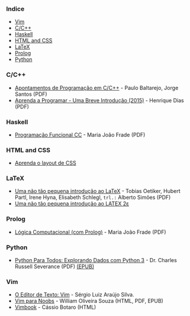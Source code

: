 ### Indice

* [Vim](#vim)
* [C/C++](#cc)
* [Haskell](#haskell)
* [HTML and CSS](#html-and-css)
* [LaTeX](#latex)
* [Prolog](#prolog)
* [Python](#python)


### C/C++

* [Apontamentos de Programação em C/C++](http://www.dei.isep.ipp.pt/~pbsousa/aulas/ano_0/2006_07/c/Sebenta-cpp-03-2006.pdf) - Paulo Baltarejo, Jorge Santos (PDF)
* [Aprenda a Programar - Uma Breve Introdução (2015)](https://henriquedias.com/downloads/aprenda_a_programar.pdf) - Henrique Dias (PDF)


### Haskell

* [Programação Funcional CC](http://www4.di.uminho.pt/~mjf/pub/PF-Haskell.pdf) - Maria João Frade (PDF)


### HTML and CSS

* [Aprenda o layout de CSS](http://pt-pt.learnlayout.com)


### LaTeX

* [Uma não tão pequena introdução ao LaTeX](http://alfarrabio.di.uminho.pt/~albie/lshort/pt-lshort.pdf) - Tobias Oetiker, Hubert Partl, Irene Hyna, Elisabeth Schlegl, `trl.:` Alberto Simões (PDF)
* [Uma não tão pequena introdução ao LATEX 2ε](http://www.ctan.org/tex-archive/info/lshort/portuguese)


### Prolog

* [Lógica Computacional (com Prolog)](http://www4.di.uminho.pt/~mjf/pub/LC-Prolog.pdf) - Maria João Frade (PDF)


### Python

* [Python Para Todos: Explorando Dados com Python 3](http://do1.dr-chuck.com/pythonlearn/PT_br/pythonlearn.pdf) - Dr. Charles Russell Severance (PDF) [(EPUB)](http://do1.dr-chuck.com/pythonlearn/PT_br/pythonlearn.epub)


### Vim

* [O Editor de Texto: Vim](https://code.google.com/p/vimbook) - Sérgio Luiz Araújo Silva.
* [Vim para Noobs](https://leanpub.com/vimparanoobs/read) - William Oliveira Souza (HTML, PDF, EPUB)
* [Vimbook](https://cassiobotaro.dev/vimbook/) - Cássio Botaro (HTML)

